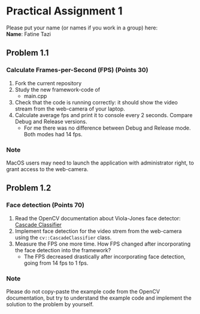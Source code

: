# Practical Assignment 1
Please put your name (or names if you work in a group) here:  
**Name**: Fatine Tazi
## Problem 1.1
### Calculate Frames-per-Second (FPS) (Points 30)
1. Fork the current repository
2. Study the new framework-code of 
    - main.cpp
3. Check that the code is running correctly: it should show the video stream from the web-camera of your laptop.
4. Calculate average fps and print it to console every 2 seconds. Compare Debug and Release versions.
    - For me there was no difference between Debug and Release mode. Both modes had 14 fps.
### Note
MacOS users may need to launch the application with administrator right, to grant access to the web-camera.

## Problem 1.2
### Face detection (Points 70)
1. Read the OpenCV documentation about Viola-Jones face detector: [Cascade Classifier](https://docs.opencv.org/4.2.0/db/d28/tutorial_cascade_classifier.html)  
2. Implement face detection for the video strem from the web-camera using the ```cv::CascadeClassifier``` class.
3. Measure the FPS one more time. How FPS changed after incorporating the face detection into the framework?
    - The FPS decreased drastically after incorporating face detection, going from 14 fps to 1 fps. 
### Note
Please do not copy-paste the example code from the OpenCV documentation, but try to understand the example code and implement the solution to the problem by yourself.
